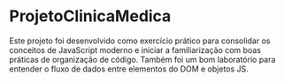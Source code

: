 # ProjetoClinicaMedica
Este projeto foi desenvolvido como exercício prático para consolidar os conceitos de JavaScript moderno e iniciar a familiarização com boas práticas de organização de código. Também foi um bom laboratório para entender o fluxo de dados entre elementos do DOM e objetos JS.
